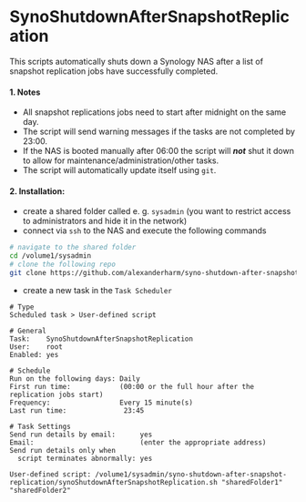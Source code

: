 # SynoShutdownAfterSnapshotReplication

This scripts automatically shuts down a Synology NAS after a list of snapshot replication jobs have successfully completed.

#### 1. Notes

- All snapshot replications jobs need to start after midnight on the same day.
- The script will send warning messages if the tasks are not completed by 23:00.
- If the NAS is booted manually after 06:00 the script will ***not*** shut it down to allow for maintenance/administration/other tasks.
- The script will automatically update itself using `git`.

#### 2. Installation:

- create a shared folder called e. g. `sysadmin` (you want to restrict access to administrators and hide it in the network)
- connect via `ssh` to the NAS and execute the following commands

```bash
# navigate to the shared folder
cd /volume1/sysadmin
# clone the following repo
git clone https://github.com/alexanderharm/syno-shutdown-after-snapshot-replication
```

- create a new task in the `Task Scheduler`

```
# Type
Scheduled task > User-defined script

# General
Task:    SynoShutdownAfterSnapshotReplication
User:    root
Enabled: yes

# Schedule
Run on the following days: Daily
First run time:            (00:00 or the full hour after the replication jobs start)
Frequency:                 Every 15 minute(s)
Last run time:				23:45

# Task Settings
Send run details by email:      yes
Email:                          (enter the appropriate address)
Send run details only when
  script terminates abnormally: yes
  
User-defined script: /volume1/sysadmin/syno-shutdown-after-snapshot-replication/synoShutdownAfterSnapshotReplication.sh "sharedFolder1" "sharedFolder2"
```

